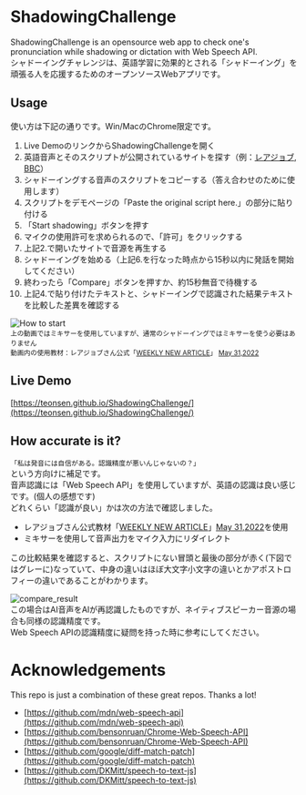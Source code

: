 # ShadowingChallenge
ShadowingChallenge is an opensource web app to check one's pronunciation while shadowing or dictation with Web Speech API.  
シャドーイングチャレンジは、英語学習に効果的とされる「シャドーイング」を頑張る人を応援するためのオープンソースWebアプリです。

## Usage
使い方は下記の通りです。Win/MacのChrome限定です。
1. Live DemoのリンクからShadowingChallengeを開く
2. 英語音声とそのスクリプトが公開されているサイトを探す（例：[レアジョブ](https://www.rarejob.com/), [BBC](https://www.bbc.co.uk/learningenglish/english/)）
3. シャドーイングする音声のスクリプトをコピーする（答え合わせのために使用します）
4. スクリプトをデモページの「Paste the original script here.」の部分に貼り付ける
5. 「Start shadowing」ボタンを押す
6. マイクの使用許可を求められるので、「許可」をクリックする
7. 上記2.で開いたサイトで音源を再生する
8. シャドーイングを始める（上記6.を行なった時点から15秒以内に発話を開始してください）
9. 終わったら「Compare」ボタンを押すか、約15秒無音で待機する
10. 上記4.で貼り付けたテキストと、シャドーイングで認識された結果テキストを比較した差異を確認する

![How to start](https://user-images.githubusercontent.com/48349549/172044263-e7b38b07-335c-486f-8413-74400eb109fa.gif)  
<sub>
上の動画ではミキサーを使用していますが、通常のシャドーイングではミキサーを使う必要はありません  
動画内の使用教材：レアジョブさん公式「[WEEKLY NEW ARTICLE](https://www.rarejob.com/lesson/material/wna/)」 [May 31,2022](https://www.rarejob.com/lesson/material/wna/2022/05/31/us-retailers-worried-that-summer-travel-may-lead-to-less-shopping/)　　
</sub>

## Live Demo
[https://teonsen.github.io/ShadowingChallenge/](https://teonsen.github.io/ShadowingChallenge/)

## How accurate is it?
`「私は発音には自信がある。認識精度が悪いんじゃないの？」`  
という方向けに補足です。  
音声認識には「Web Speech API」を使用していますが、英語の認識は良い感じです。(個人の感想です)  
どれくらい「認識が良い」かは次の方法で確認しました。  
- レアジョブさん公式教材「[WEEKLY NEW ARTICLE](https://www.rarejob.com/lesson/material/wna/)」[May 31,2022](https://www.rarejob.com/lesson/material/wna/2022/05/31/us-retailers-worried-that-summer-travel-may-lead-to-less-shopping/)を使用  
- ミキサーを使用して音声出力をマイク入力にリダイレクト  

この比較結果を確認すると、スクリプトにない冒頭と最後の部分が赤く(下図ではグレーに)なっていて、中身の違いはほぼ大文字小文字の違いとかアポストロフィーの違いであることがわかります。

![compare_result](https://user-images.githubusercontent.com/48349549/172044520-ebafb775-c02b-4a5c-9250-634e498a5e10.png)  
この場合はAI音声をAIが再認識したものですが、ネイティブスピーカー音源の場合も同様の認識精度です。  
Web Speech APIの認識精度に疑問を持った時に参考にしてください。  

# Acknowledgements
This repo is just a combination of these great repos. Thanks a lot!
- [https://github.com/mdn/web-speech-api](https://github.com/mdn/web-speech-api)
- [https://github.com/bensonruan/Chrome-Web-Speech-API](https://github.com/bensonruan/Chrome-Web-Speech-API)
- [https://github.com/google/diff-match-patch](https://github.com/google/diff-match-patch)
- [https://github.com/DKMitt/speech-to-text-js](https://github.com/DKMitt/speech-to-text-js)
